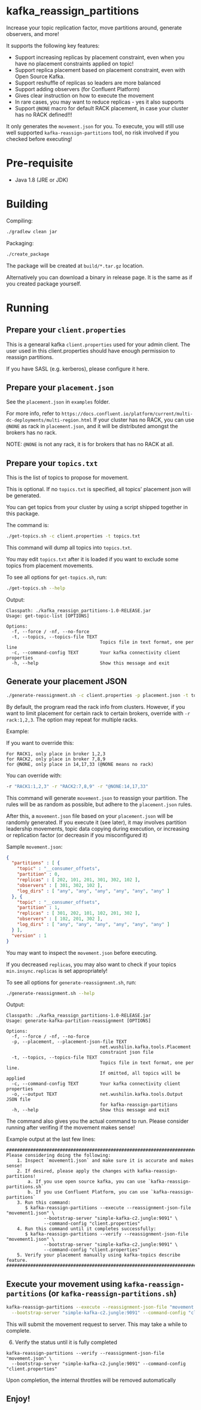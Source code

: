 # kafka_reassign_partitions
Increase your topic replication factor, move partitions around, generate observers, and more!

It supports the following key features:

- Support increasing replicas by placement constraint, even when you have no placement constraints applied on topic!
- Support replica placement based on placement constraint, even with Open Source Kafka.
- Support reshuffle of replicas so leaders are more balanced
- Support adding observers (for Confluent Platform)
- Gives clear instruction on how to execute the movement
- In rare cases, you may want to reduce replicas - yes it also supports
- Support `@NONE` macro for default RACK placement, in case your cluster has no RACK defined!!!

It only generates the `movement.json` for you. To execute, you will still use well supported
`kafka-reassign-partitions` tool, no risk involved if you checked before executing!

# Pre-requisite
- Java 1.8 (JRE or JDK)

# Building

Compiling:

```bash
./gradlew clean jar
```

Packaging:

```bash
./create_package
```

The package will be created at `build/*.tar.gz` location.

Alternatively you can download a binary in release page. It is the same as if you created package yourself.

# Running

## Prepare your `client.properties`

This is a genearal kafka `client.properties` used for your admin client.
The user used in this client.properties should have enough permission to reassign partitions.

If you have SASL (e.g. kerberos), please configure it here.

## Prepare your `placement.json`

See the `placement.json` in `examples` folder.

For more info, refer to `https://docs.confluent.io/platform/current/multi-dc-deployments/multi-region.html`
If your cluster has no RACK, you can use `@NONE` as rack in `placement.json`, and it will be distributed amongst the brokers has no rack.

NOTE: `@NONE` is not any rack, it is for brokers that has no RACK at all.

## Prepare your `topics.txt`
This is the list of topics to propose for movement.

This is optional. If no `topics.txt` is specified, all topics' placement json will be generated.

You can get topics from your cluster by using a script shipped together in this package.

The command is:
```bash
./get-topics.sh -c client.properties -t topics.txt
```

This command will dump all topics into `topics.txt`.

You may edit `topics.txt` after it is loaded if you want to exclude some topics from placement movements.

To see all options for `get-topics.sh`, run:
```bash
./get-topics.sh --help
```
Output:
```
Classpath: ./kafka_reassign_partitions-1.0-RELEASE.jar
Usage: get-topic-list [OPTIONS]

Options:
  -f, --force / -nf, --no-force
  -t, --topics, --topics-file TEXT
                                   Topics file in text format, one per line
  -c, --command-config TEXT        Your kafka connectivity client properties
  -h, --help                       Show this message and exit
```
## Generate your placement JSON
```bash
./generate-reassignment.sh -c client.properties -p placement.json -t topics.txt -o movement.json
```

By default, the program read the rack info from clusters. However, if you want to limit 
placement for certain rack to certain brokers, override with `-r rack:1,2,3`. The option may repeat for multiple racks.

Example: 

If you want to override this:
```
For RACK1, only place in broker 1,2,3
for RACK2, only place in broker 7,8,9
for @NONE, only place in 14,17,33 (@NONE means no rack)
```

You can override with:
```bash
-r "RACK1:1,2,3" -r "RACK2:7,8,9" -r "@NONE:14,17,33"
```

This command will generate `movement.json` to reassign your partition. The rules will be as random as possible, but adhere to the `placement.json` rules.

After this, a `movement.json` file based on your `placement.json` will be randomly generated. If you execute it (see later), it may involves 
partition leadership movements, topic data copying during execution, or increasing or replication factor (or decreasin if you misconfigured it)

Sample `movement.json`:
```json
{
  "partitions" : [ {
    "topic" : "__consumer_offsets",
    "partition" : 0,
    "replicas" : [ 202, 101, 201, 301, 302, 102 ],
    "observers" : [ 301, 302, 102 ],
    "log_dirs" : [ "any", "any", "any", "any", "any", "any" ]
  }, {
    "topic" : "__consumer_offsets",
    "partition" : 1,
    "replicas" : [ 301, 202, 101, 102, 201, 302 ],
    "observers" : [ 102, 201, 302 ],
    "log_dirs" : [ "any", "any", "any", "any", "any", "any" ]
  } ],
  "version" : 1
}
```
You may want to inspect the `movement.json` before executing.

If you decreased `replicas`, you may also want to check if your topics `min.insync.replicas` is set appropriately!

To see all options for `generate-reassignment.sh`, run:
```bash
./generate-reassignment.sh --help
```
Output:
```
Classpath: ./kafka_reassign_partitions-1.0-RELEASE.jar
Usage: generate-kafka-partition-reassignment [OPTIONS]

Options:
  -f, --force / -nf, --no-force
  -p, --placement, --placement-json-file TEXT
                                   net.wushilin.kafka.tools.Placement
                                   constraint json file
  -t, --topics, --topics-file TEXT
                                   Topics file in text format, one per line.
                                   If omitted, all topics will be applied
  -c, --command-config TEXT        Your kafka connectivity client properties
  -o, --output TEXT                net.wushilin.kafka.tools.Output JSON file
                                   for kafka-reassign-partitions
  -h, --help                       Show this message and exit
```

The command also gives you the actual command to run. Please consider running after verifing if the movement makes sense!

Example output at the last few lines:
```
###############################################################################
Please considering doing the following:
    1. Inspect `movement1.json` and make sure it is accurate and makes sense!
    2. If desired, please apply the changes with kafka-reassign-partitions!
        a. If you use open source kafka, you can use `kafka-reassign-partitions.sh`
        b. If you use Confluent Platform, you can use `kafka-reassign-partitions`
    3. Run this command:
       $ kafka-reassign-partitions --execute --reassignment-json-file "movement1.json" \
              --bootstrap-server "simple-kafka-c2.jungle:9091" \
              --command-config "client.properties"
    4. Run this command until it completes successfully:
       $ kafka-reassign-partitions --verify --reassignment-json-file "movement1.json" \
              --bootstrap-server "simple-kafka-c2.jungle:9091" \
              --command-config "client.properties"
    5. Verify your placement manually using kafka-topics describe feature.
###############################################################################
```
## Execute your movement using `kafka-reassign-partitions` (or `kafka-reassign-partitions.sh`)
```bash
kafka-reassign-partitions --execute --reassignment-json-file "movement.json" \
  --bootstrap-server "simple-kafka-c2.jungle:9091" --command-config "client.properties"
```

This will submit the movement request to server. This may take a while to complete.

6. Verify the status until it is fully completed
```
kafka-reassign-partitions --verify --reassignment-json-file "movement.json" \
  --bootstrap-server "simple-kafka-c2.jungle:9091" --command-config "client.properties"
```

Upon completion, the internal throttles will be removed automatically

## Enjoy!
